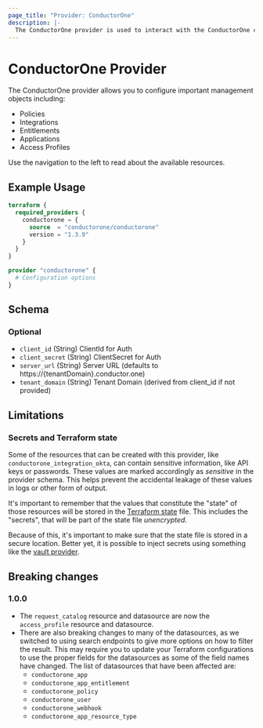 ```yaml
---
page_title: "Provider: ConductorOne"
description: |-
  The ConductorOne provider is used to interact with the ConductorOne configuration plane.
---
```


# ConductorOne Provider

The ConductorOne provider allows you to configure important management objects including:
- Policies
- Integrations
- Entitlements
- Applications
- Access Profiles

Use the navigation to the left to read about the available resources.

## Example Usage

```terraform
terraform {
  required_providers {
    conductorone = {
      source  = "conductorone/conductorone"
      version = "1.3.9"
    }
  }
}

provider "conductorone" {
  # Configuration options
}
```

<!-- schema generated by tfplugindocs -->
## Schema

### Optional

- `client_id` (String) ClientId for Auth
- `client_secret` (String) ClientSecret for Auth
- `server_url` (String) Server URL (defaults to https://{tenantDomain}.conductor.one)
- `tenant_domain` (String) Tenant Domain (derived from client_id if not provided)

## Limitations

### Secrets and Terraform state

Some of the resources that can be created with this provider, like `conductorone_integration_okta`,
can contain sensitive information, like API keys or passwords. These values are marked accordingly as _sensitive_
in the provider schema. This helps prevent the accidental leakage of these values in logs or other form of output.

It's important to remember that the values that constitute the "state" of those
resources will be stored in the [Terraform state](https://www.terraform.io/language/state) file.
This includes the "secrets", that will be part of the state file *unencrypted*.

Because of this, it's important to make sure that the state file is stored in a secure location. Better yet, it is possible
to inject secrets using something like the [vault provider](https://registry.terraform.io/providers/hashicorp/vault).


## Breaking changes

### 1.0.0

- The `request_catalog` resource and datasource are now the `access_profile` resource and datasource.
- There are also breaking changes to many of the datasources, as we switched to using search endpoints to give more options on how to filter the result. This may require you to update your Terraform configurations to use the proper fields for the datasources as some of the field names have changed. 
  The list of datasources that have been affected are:
    - `conductorone_app`
    - `conductorone_app_entitlement`
    - `conductorone_policy`
    - `conductorone_user`
    - `conductorone_webhook`
    - `conductorone_app_resource_type`
